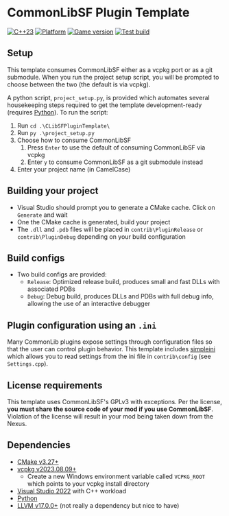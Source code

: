 # CommonLibSF Plugin Template

[![C++23](https://img.shields.io/static/v1?label=standard&message=c%2B%2B23&color=blue&logo=c%2B%2B&&logoColor=red&style=flat)](https://en.cppreference.com/w/cpp/compiler_support)
[![Platform](https://img.shields.io/static/v1?label=platform&message=windows&color=dimgray&style=flat&logo=windows)]()
[![Game version](https://img.shields.io/badge/game%20version-1.7.36-orange)]()
[![Test build](https://img.shields.io/github/actions/workflow/status/Starfield-Reverse-Engineering/CLibSFPluginTemplate/testbuild.yml)](https://github.com/Starfield-Reverse-Engineering/CLibSFPluginTemplate/actions/workflows/testbuild.yml)

## Setup

This template consumes CommonLibSF either as a vcpkg port or as a git submodule. When you run the project setup script, you will be prompted to choose between the two (the default is via vcpkg).

A python script, `project_setup.py`, is provided which automates several housekeeping steps required to get the template development-ready (requires [Python](https://www.python.org/download)). To run the script:

1. Run `cd .\CLibSFPluginTemplate\`
2. Run `py .\project_setup.py`
3. Choose how to consume CommonLibSF
   1. Press `Enter` to use the default of consuming CommonLibSF via vcpkg
   2. Enter `y` to consume CommonLibSF as a git submodule instead
4. Enter your project name (in CamelCase)

## Building your project

- Visual Studio should prompt you to generate a CMake cache. Click on `Generate` and wait
- One the CMake cache is generated, build your project
- The `.dll` and `.pdb` files will be placed in `contrib\PluginRelease` or `contrib\PluginDebug` depending on your build configuration

## Build configs

- Two build configs are provided:
  - `Release`: Optimized release build, produces small and fast DLLs with associated PDBs
  - `Debug`: Debug build, produces DLLs and PDBs with full debug info, allowing the use of an interactive debugger

## Plugin configuration using an `.ini`

Many CommonLib plugins expose settings through configuration files so that the user can control plugin behavior. This template includes [simpleini](https://github.com/brofield/simpleini) which allows you to read settings from the ini file in `contrib\config` (see `Settings.cpp`).

## License requirements

This template uses CommonLibSF's GPLv3 with exceptions. Per the license, **you must share the source code of your mod if you use CommonLibSF**. Violation of the license will result in your mod being taken down from the Nexus.

## Dependencies

- [CMake v3.27+](https://cmake.org/)
- [vcpkg v2023.08.09+](https://github.com/microsoft/vcpkg/releases)
  - Create a new Windows environment variable called `VCPKG_ROOT` which points to your vcpkg install directory
- [Visual Studio 2022](https://visualstudio.microsoft.com/downloads/) with C++ workload
- [Python](https://www.python.org/download)
- [LLVM v17.0.0+](https://github.com/llvm/llvm-project/releases) (not really a dependency but nice to have)
